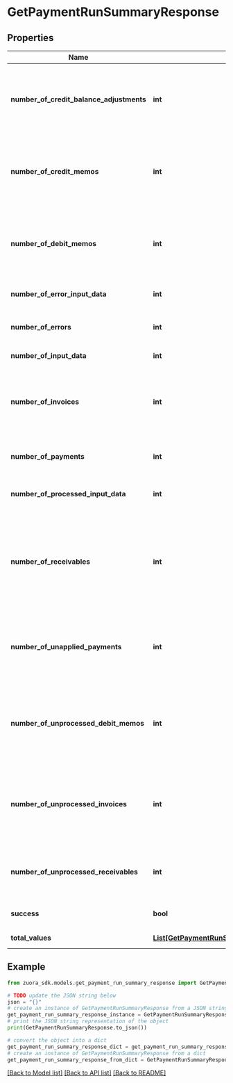 # GetPaymentRunSummaryResponse


## Properties

Name | Type | Description | Notes
------------ | ------------- | ------------- | -------------
**number_of_credit_balance_adjustments** | **int** | **Note:** This field is only available if you have the Credit Balance feature enabled.  The number of credit balance adjustments that are successfully processed in the payment run.  | [optional] 
**number_of_credit_memos** | **int** | **Note:** This field is only available if you have the Invoice Settlement feature enabled.  The total number of credit memos that are successfully processed in the payment run.  | [optional] 
**number_of_debit_memos** | **int** | **Note:** This field is only available if you have the Invoice Settlement feature enabled.  The total number of debit memos that are picked up for processing in the payment run.  | [optional] 
**number_of_error_input_data** | **int** | The number of input data that are processed with errors.  | [optional] 
**number_of_errors** | **int** | The number of payments with the status of &#x60;Error&#x60; and &#x60;Processing&#x60;.  | [optional] 
**number_of_input_data** | **int** | The total number of input data.  | [optional] 
**number_of_invoices** | **int** | **Note:** This field is only available if you have the Invoice Settlement feature enabled.  The total number of invoices that are picked up for processing in the payment run.  | [optional] 
**number_of_payments** | **int** | The number of payments that are successfully processed in the payment run.  | [optional] 
**number_of_processed_input_data** | **int** | The number of input data that are successfully processed.  | [optional] 
**number_of_receivables** | **int** | The total number of receivables that are picked up for processing in the payment run.  The value of this field is the sum of the value of the &#x60;numberOfInvoices&#x60; field and that of the &#x60;numberOfDebitMemos&#x60; field.  | [optional] 
**number_of_unapplied_payments** | **int** | **Note:** This field is only available if you have the Invoice Settlement feature enabled.  The number of unapplied payments that are successfully processed in the payment run.  | [optional] 
**number_of_unprocessed_debit_memos** | **int** | **Note:** This field is only available if you have the Invoice Settlement feature enabled.  The number of debit memos with remaining positive balances after the payment run is completed.  | [optional] 
**number_of_unprocessed_invoices** | **int** | **Note:** This field is only available if you have the Invoice Settlement feature enabled.  The number of invoices with remaining positive balances after the payment run is completed.  | [optional] 
**number_of_unprocessed_receivables** | **int** | The number of receivables with remaining positive balances after the payment run is completed.  | [optional] 
**success** | **bool** | Returns &#x60;true&#x60; if the request was processed successfully.  | [optional] 
**total_values** | [**List[GetPaymentRunSummaryTotalValuesResponse]**](GetPaymentRunSummaryTotalValuesResponse.md) | Container for total values.  | [optional] 

## Example

```python
from zuora_sdk.models.get_payment_run_summary_response import GetPaymentRunSummaryResponse

# TODO update the JSON string below
json = "{}"
# create an instance of GetPaymentRunSummaryResponse from a JSON string
get_payment_run_summary_response_instance = GetPaymentRunSummaryResponse.from_json(json)
# print the JSON string representation of the object
print(GetPaymentRunSummaryResponse.to_json())

# convert the object into a dict
get_payment_run_summary_response_dict = get_payment_run_summary_response_instance.to_dict()
# create an instance of GetPaymentRunSummaryResponse from a dict
get_payment_run_summary_response_from_dict = GetPaymentRunSummaryResponse.from_dict(get_payment_run_summary_response_dict)
```
[[Back to Model list]](../README.md#documentation-for-models) [[Back to API list]](../README.md#documentation-for-api-endpoints) [[Back to README]](../README.md)


